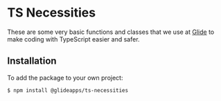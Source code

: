 # TS Necessities

These are some very basic functions and classes that we use at [Glide](https://glideapps.com/) to make coding with TypeScript easier and safer.

## Installation

To add the package to your own project:

```shell
$ npm install @glideapps/ts-necessities
```
